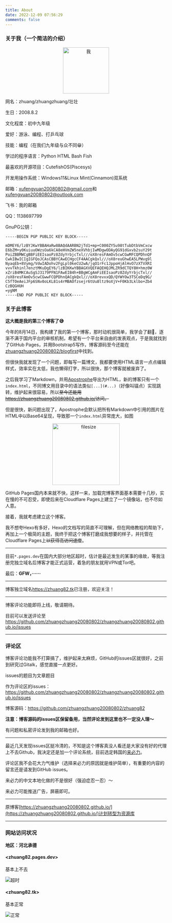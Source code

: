 ```yaml
---
title: About
date: 2022-12-09 07:56:29
comments: false
---
```


### 关于我（一个简洁的介绍）

<center><img src="/images/1.jpg" alt="我" width="144" height="144"></center>

网名：zhuang/zhuangzhuang/壮壮

生日：2008.8.2

文化程度：初中九年级

爱好：游泳、编程、打乒乓球

技能：编程（在我们九年级与众不同😁）

学过的程序语言：Python HTML Bash Fish

最喜欢的开源项目：CutefishOS(Piscesys)

开发用操作系统：Windows11&Linux Mint(Cinnamon)双系统

邮箱：<xufengyuan20080802@gmail.com>和<xufengyuan20080802@outlook.com>

飞书：我的邮箱

QQ：1138697799

GnuPG公钥：

```
-----BEGIN PGP PUBLIC KEY BLOCK-----

mDMEY6/lzBYJKwYBBAHaRw8BAQdAARBN2jTd1+mp+C000ZY5u98tTubDtbVmCxcw
E6bZM+y0KuiuuOWzsOa6kCA8eHVmZW5neXVhbjIwMDgwODAyQG91dGxvb2suY29t
PoiZBBMWCgBBFiEEIsaoPz8ZdyYrbjcTxl///oX8resFAmOv5cwCGwMFCQPDhnQF
CwkIBwICIgIGFQoJCAsCBBYCAwECHgcCF4AACgkQxl///oX8reuGhwEA5LPWvg9l
NyaqEb+8Vymg/VdwIADohv2FgLpl0keCU2wA/jqO1rFc1JppoHjAlHvO7zXTVXRI
vvvTkhinl7enztMKuDgEY6/lzBIKKwYBBAGXVQEFAQEHQJMLZR9dCTQY8H+hmz0W
xZriB4MKCAuSgSJ3179PFN1FAwEIB4h+BBgWCgAmFiEEIsaoPz8ZdyYrbjcTxl//
/oX8resFAmOv5cwCGwwFCQPDhnQACgkQxl///oX8revxxQD/QYWYOw3TSCeDq9G/
C5fTOeAeiJFp6SNv0oLKL81s4rMBAOfzsejr6tUu8ltz9oXjV+F0Kb3Lklbo+Zb4
CzBQGHUH
=ygNM
-----END PGP PUBLIC KEY BLOCK-----
```

### 关于此博客

**这大概是我的第三个博客了😅**

今年的8月14日，我构建了我的第一个博客，那时动机很简单，我学会了翻🧱，逐渐不满于国内平台的审核机制，希望有一个平台来自由的发表观点，于是我就找到了GitHub Pages，并用Bootstrap5写作，博客源码至今还能在[zhuangzhuang20080802/blogfirst](https://github.com/zhuangzhuang20080802/blogfirst)中找到。

但很快我就发现了一个问题，即每写一篇博文，我都要使用HTML语言一点点编辑样式，效率实在太低，我也懒得打字，所以很快，那个博客就被废弃了。

之后我学习了Markdown，并用[Apostrophe](https://apps.gnome.org/zh-CN/app/org.gnome.gitlab.somas.Apostrophe/)导出为HTML，新的博客只有一个`index.html`，不同博文用目录中的语法类似`[...](#...)`（好像叫锚点）实现跳转，维护起来很容易，所以~~至今还能用<https://zhuangzhuang20080802.github.io/>访问。~~

但是很快，新问题出现了，Apostrophe会默认把所有Markdown中引用的图片在HTML中以Base64呈现，导致那一个`index.html`异常庞大，如图

<center><img src="/images/2212081.png" alt="filesize" width="210" height="192"></center>

GitHub Pages国内本来就不快，这样一来，加载完博客界面基本需要十几秒，实在慢的不可忍受，即使后来在Cloudflare Pages上建立了一个镜像站，也不尽如人意。

接着，我就考虑建立这个博客。

我不想夸Hexo有多好，Hexo的文档写的简直不可理解，但在网络教程的帮助下，再加上一个极简的主题，我终于把这个博客打磨成我想要的样子，并托管在Cloudflare Pages上~~以获得高访问速度~~。

***

目前`*.pages.dev`在国内大部分地区超时，估计是最近发生的某事的缘故，等我注册完独立域名后博客才能正式运营，着急的朋友就用VPN或Tor吧。

最后：**GFW，······**

***  

博客独立域名<https://zhuang82.tk>已注册，欢迎关注！

***

博客评论功能即将上线，敬请期待。

目前可以发送评论至<https://github.com/zhuangzhuang20080802/zhuangzhuang20080802.github.io/issues>  

***

### 评论区

博客评论功能我不打算搞了，维护起来太麻烦，GitHub的issues区就很好，之前到研究过Gitalk，感觉直接一点更好。

issues的题目为文章题目

作为评论区的issues：<https://github.com/zhuangzhuang20080802/zhuangzhuang20080802.github.io/issues>  

博客源码：<https://github.com/zhuangzhuang20080802/zhuang82>  

**注意：博客源码的issues区保留备用，当然评论发到这里也不一定没人理～**

有问题和私密评论发到我的邮箱也好。

****

最近几天发现issues区挺冷清的，不知是这个博客真没人看还是大家没有好的代理上不去Github，我决定还是加一个评论系统，目前选定韩国的[来必力](https://livere.com/)。

评论区我不会花大力气维护（选择来必力的原因就是维护简单），有重要的内容的留言还是请发到GitHub issues。

来必力的中文本地化做的不是很好（强迫症忍一忍）～

来必力可能推送广告，屏蔽即可。

****

原博客[https://zhuangzhuang20080802.github.io/](https://zhuangzhuang20080802.github.io/)计划转型为资源库

****

### 网站访问状况

**地区：河北承德**

#### <zhuang82.pages.dev>

基本上不去

![超时](https://pic.imgdb.cn/item/63a70a8808b6830163bf5359.jpg)

#### <zhuang82.tk>

基本正常

![正常](https://pic.imgdb.cn/item/63a70a9a08b6830163bf73c4.jpg)